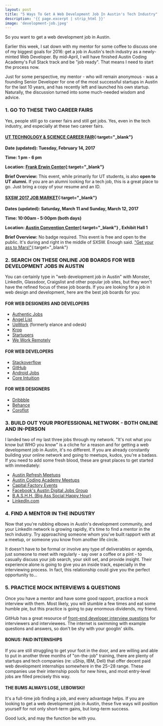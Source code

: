 ```yaml
---
layout: post
title: "5 Ways To Get A Web Development Job In Austin's Tech Industry"
description: '{{ page.excerpt | strip_html }}'
image: 'development-job.jpeg'
---
```

So you want to get a web development job in Austin.

Earlier this week, I sat down with my mentor for some coffee to discuss one of my biggest goals for 2016: get a job in Austin's tech industry as a newly-minted Web Developer. By mid-April, I will have finished Austin Coding Academy's Full Stack track and be "job ready". That means I need to start the process now.

Just for some perspective, my mentor - who will remain anonymous - was a founding Senior Developer for one of the most successful startups in Austin for the last 10 years, and has recently left and launched his own startup. Naturally, the discussion turned into some much-needed wisdom and advice.



### 1. GO TO THESE TWO CAREER FAIRS

Yes, people still go to career fairs and still get jobs. Yes, even in the tech industry, and especially at these two career fairs.



#### [UT TECHNOLOGY & SCIENCE CAREER FAIR](https://cns.utexas.edu/career-services/career-events/career-fairs){:target="_blank"}

**Date (updated): Tuesday, February 14, 2017**

**Time: 1 pm - 6 pm**

**Location: [Frank Erwin Center](http://www.uterwincenter.com/){:target="_blank"}**

**Brief Overview:** This event, while primarily for UT students, is also **open to UT alumni.** If you are an alumni looking for a tech job, this is a great place to go. Just bring a copy of your resume and an ID.

#### [SXSW 2017 JOB MARKET](http://www.sxsw.com/exhibitions/job-market){:target="_blank"}

**Dates (updated): Saturday, March 11 and Sunday, March 12, 2017**

**Time: 10:00am - 5:00pm (both days)**

**Location: [Austin Convention Center](http://www.austinconventioncenter.com/){:target="_blank"}
, Exhibit Hall 1**

**Brief Overview:** No badge required. This event is free and open to the public. It's during and right in the middle of SXSW. Enough said.
  ["Get your ass to Mars!"](https://www.youtube.com/watch?v=91dW9pUA1BI){:target="_blank"}


### 2. SEARCH ON THESE ONLINE JOB BOARDS FOR WEB DEVELOPMENT JOBS IN AUSTIN



You can certainly type in "web development job in Austin" with Monster, LinkedIn, Glassdoor, Craigslist and other popular job sites, but they won't have the refined focus of these job boards. If you are looking for a job in web design and development, here are the best job boards for you:



#### FOR WEB DESIGNERS AND DEVELOPERS



- [Authentic Jobs](http://www.authenticjobs.com/)
- [Angel List](https://angel.co/jobs)
- [UpWork](https://www.upwork.com) (formerly elance and odesk)
- [Krop](http://www.krop.com/)
- [Startupers](https://www.startupers.com/)
- [We Work Remotely](https://weworkremotely.com/)





#### FOR WEB DEVELOPERS



- [Stackoverflow](http://careers.stackoverflow.com/jobs)
- [GitHub](https://jobs.github.com/)
- [Android Jobs](https://androidjobs.io/)
- [Core Intuition](http://jobs.coreint.org/)




#### FOR WEB DESIGNERS



- [Dribbble](https://dribbble.com/jobs)
- [Behance](https://www.behance.net/joblist)
- [Coroflot](http://www.coroflot.com/jobs)




### 3. BUILD OUT YOUR PROFESSIONAL NETWORK - BOTH ONLINE AND IN-PERSON



I landed two of my last three jobs through my network. "It's not what you know but WHO you know" is a cliche for a reason and for getting a web development job in Austin, it's no different. If you are already constantly building your online network and going to meetups, kudos, you're a badass. If you need to add some fresh blood, these are great places to get started with immediately:

- [Austin Refresh Meetups](http://www.meetup.com/Austin-Web-Design/)
- [Austin Coding Academy Meetups](http://www.meetup.com/Austin-Coding-Academy/)
- [Capital Factory Events](https://capitalfactory.com/events/)
- [Facebook's Austin Digital Jobs Group](https://www.facebook.com/groups/austindigitaljobs/)
- [B.A.S.H.H. (Big Ass Social Happy Hour)](http://www.thebashh.com/)
- [LinkedIn.com](http://www.linkedin.com/)




### 4. FIND A MENTOR IN THE INDUSTRY


Now that you're rubbing elbows in Austin's development community, and your LinkedIn network is growing rapidly, it's time to find a mentor in the tech industry. Try approaching someone whom you've built rapport with at a meetup, or someone you know from another life circle.



It doesn't have to be formal or involve any type of deliverables or agenda, just someone to meet with regularly - say over a coffee or a pint - to casually discuss your job search, your skill set, and provide insight. Their experience alone is going to give you an inside track, especially in the interviewing process. In fact, this relationship could give you the perfect opportunity to...

### 5. PRACTICE MOCK INTERVIEWS & QUESTIONS


Once you have a mentor and have some good rapport, practice a mock interview with them. Most likely, you will stumble a few times and eat some humble pie, but this practice is going to pay enormous dividends, my friend.



GitHub has a great resource of [front-end developer interview questions](http://h5bp.github.io/Front-end-Developer-Interview-Questions/) for interviewers and interviewees. The internet is swimming with example questions and answers, so don't be shy with your googlin' skills.

#### BONUS: PAID INTERNSHIPS


If you are still struggling to get your foot in the door, and are willing and able to put in another three months of "on-the-job" training, there are plenty of startups and tech companies (re: uShip, IBM, Dell) that offer decent paid web development internships somewhere in the $25-$28 range. These companies use their internship pools for new hires, and most entry-level jobs are filled precisely this way.



#### THE BUMS ALWAYS LOSE, LEBOWSKI!



It's a full-time job finding a job, and every advantage helps. If you are looking to get a web development job in Austin, these five ways will position yourself for not only short-term gains, but long-term success.

Good luck, and may the function be with you.
